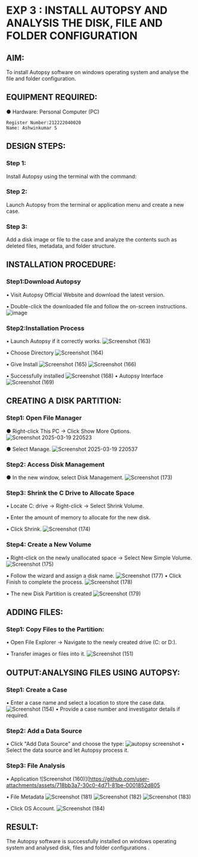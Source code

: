 # EXP 3 : INSTALL AUTOPSY AND ANALYSIS THE DISK, FILE AND FOLDER CONFIGURATION

## AIM:
To install Autopsy software on windows operating system and analyse the file
and folder configuration.

## EQUIPMENT REQUIRED:
  ●	Hardware: Personal Computer (PC)

```
Register Number:212222040020
Name: Ashwinkumar S
```

## DESIGN STEPS:
### Step 1:
Install Autopsy using the terminal with the command:

### Step 2:
Launch Autopsy from the terminal or application menu and create a new case.

### Step 3:
Add a disk image or file to the case and analyze the contents such as deleted files, metadata, and folder structure.

## INSTALLATION PROCEDURE:
### Step1:Download Autopsy
  •	Visit Autopsy Official Website and download the latest version.
  
  •	Double-click the downloaded file and follow the on-screen instructions.
  ![image](https://github.com/user-attachments/assets/a461c230-7211-4c06-9a80-e809c5dbdb5c)

### Step2:Installation Process
  •	Launch Autopsy if it correctly works. 
![Screenshot (163)](https://github.com/user-attachments/assets/ecd94a00-aec6-49cd-ae99-374181d47f39)

  •	Choose Directory
  ![Screenshot (164)](https://github.com/user-attachments/assets/c7686c1e-08e1-451c-8968-c34ddde5d8b2)

  •	Give Install
  ![Screenshot (165)](https://github.com/user-attachments/assets/adaa80eb-e547-48f9-8b0b-4615580d4b6d)
  ![Screenshot (166)](https://github.com/user-attachments/assets/02f5e31d-04e7-4128-852d-a8b07ebb458e)

  •	Successfully installed
  ![Screenshot (168)](https://github.com/user-attachments/assets/9f872b0c-c0a2-4e8b-8a37-a6c05e2900ca)
  •	Autopsy Interface
  ![Screenshot (169)](https://github.com/user-attachments/assets/9c549a9a-531b-42e7-83b9-d6a276c280d3)

## CREATING A DISK PARTITION:
### Step1: Open File Manager
  ●	Right-click This PC → Click Show More Options.
   ![Screenshot 2025-03-19 220523](https://github.com/user-attachments/assets/8a7b99d9-bd5d-4b41-ad35-6d1301b5ff82)

  ●	Select Manage.
   ![Screenshot 2025-03-19 220537](https://github.com/user-attachments/assets/df827a18-3894-4dbd-bbd3-a1b6eb8ae0b8)

### Step2: Access Disk Management
  ●	In the new window, select Disk Management.
 ![Screenshot (173)](https://github.com/user-attachments/assets/a8e3c7ee-d3e1-4773-87cb-4e0be7a0a40d)

### Step3: Shrink the C Drive to Allocate Space
  •	Locate C: drive → Right-click → Select Shrink Volume.
  
  •	Enter the amount of memory to allocate for the new disk.
  
  •	Click Shrink.
 ![Screenshot (174)](https://github.com/user-attachments/assets/4c3d593a-6a78-4f27-a95c-4b465a22d97e)
### Step4: Create a New Volume
  •	Right-click on the newly unallocated space → Select New Simple Volume.
![Screenshot (175)](https://github.com/user-attachments/assets/37d2391b-201e-4e76-87b7-acb2959c6475)

  •	Follow the wizard and assign a disk name.
 ![Screenshot (177)](https://github.com/user-attachments/assets/f219055d-6c16-440e-ab84-72bf8b845c3e)
  •	Click Finish to complete the process.
  ![Screenshot (178)](https://github.com/user-attachments/assets/3cfe8a6d-87a5-4c24-bc46-ded6664607da)

  •	The new Disk Partition is created
 ![Screenshot (179)](https://github.com/user-attachments/assets/d011f3cf-c742-44c0-bcf0-070bbe89939b)

## ADDING FILES:
### Step1: Copy Files to the Partition:
  •	Open File Explorer → Navigate to the newly created drive (C: or D:).
  
  •	Transfer images or files into it.
![Screenshot (151)](https://github.com/user-attachments/assets/555a158a-4b80-4a5f-8535-22cef470da4c)
## OUTPUT:ANALYSING FILES USING AUTOPSY:

### Step1: Create a Case
  •	Enter a case name and select a location to store the case data.
![Screenshot (154)](https://github.com/user-attachments/assets/bdaee702-8947-486a-99c1-03975d23486b)
  •	Provide a case number and investigator details if required.

### Step2: Add a Data Source
  •	Click "Add Data Source" and choose the type:
 ![autopsy screenshot](https://github.com/user-attachments/assets/538d0c72-13a7-43a0-84b7-445cca91357d)
  •	Select the data source and let Autopsy process it.
### Step3: File Analysis
  •	Application
 ![Screenshot (160)](https://github.com/user-attachments/assets/718bb3a7-30c0-4d71-81be-0001852d805

  •	File Metadata
 ![Screenshot (181)](https://github.com/user-attachments/assets/ae20162c-f378-4f67-9a34-8a4bbaa44edb)
![Screenshot (182)](https://github.com/user-attachments/assets/4f394919-773a-4ac3-af69-230aec58c5aa)
![Screenshot (183)](https://github.com/user-attachments/assets/9a0618b9-8aa4-4e5c-800f-e5ea4c7fca63)

  •	Click OS Account.
 ![Screenshot (184)](https://github.com/user-attachments/assets/292f5b4c-0ee8-47c3-b300-d61e729787f3)


## RESULT:
The Autopsy software is successfully installed on windows operating system and 
analysed disk, files and folder configurations .

